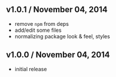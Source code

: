 ## v1.0.1 / November 04, 2014
- remove `npm` from deps
- add/edit some files
- normalizing package look & feel, styles

## v1.0.0 / November 04, 2014
- initial release


[npmjs-url]: http://npm.im/pkg-open
[npmjs-shields]: http://img.shields.io/npm/v/pkg-open.svg
[npmjs-install]: https://nodei.co/npm/pkg-open.svg?mini=true

[coveralls-url]: https://coveralls.io/r/tunnckoCore/pkg-open?branch=master
[coveralls-shields]: https://img.shields.io/coveralls/tunnckoCore/pkg-open.svg

[license-url]: https://github.com/tunnckoCore/pkg-open/blob/master/license.md
[license-img]: http://img.shields.io/badge/license-MIT-blue.svg

[travis-url]: https://travis-ci.org/tunnckoCore/pkg-open
[travis-img]: https://travis-ci.org/tunnckoCore/pkg-open.svg?branch=master

[depstat-url]: https://david-dm.org/tunnckoCore/pkg-open
[depstat-img]: https://david-dm.org/tunnckoCore/pkg-open.svg

[author-gittip-img]: http://img.shields.io/gittip/tunnckoCore.svg
[author-gittip]: https://www.gittip.com/tunnckoCore
[author-github]: https://github.com/tunnckoCore
[author-twitter]: https://twitter.com/tunnckoCore

[author-website]: http://www.whistle-bg.tk
[author-npmjs]: https://npmjs.org/~tunnckocore

[cobody-url]: https://github.com/tj/co-body
[mocha-url]: https://github.com/tj/mocha
[rawbody-url]: https://github.com/stream-utils/raw-body
[multer-url]: https://github.com/expressjs/multer
[express-url]: https://github.com/strongloop/express
[formidable-url]: https://github.com/felixge/node-formidable
[co-url]: https://github.com/tj/co
[extend-url]: https://github.com/justmoon/node-extend
[csp-report]: https://mathiasbynens.be/notes/csp-reports
